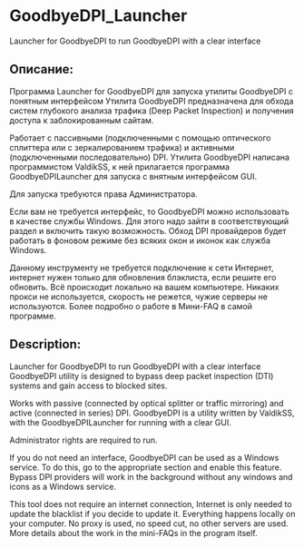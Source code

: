 # GoodbyeDPI_Launcher
Launcher for GoodbyeDPI to run GoodbyeDPI with a clear interface

## Описание:
Программа Launcher for GoodbyeDPI для запуска утилиты GoodbyeDPI с понятным интерфейсом
Утилита GoodbyeDPI предназначена для обхода систем глубокого анализа трафика (Deep Packet Inspection) и получения доступа к заблокированным сайтам.

Работает с пассивными (подключенными с помощью оптического сплиттера или с зеркалированием трафика) и активными (подключенными последовательно) DPI.
Утилита GoodbyeDPI написана программистом ValdikSS, к ней прилагается программа GoodbyeDPILauncher для запуска с внятным интерфейсом GUI.

Для запуска требуются права Администратора.

Если вам не требуется интерфейс, то GoodbyeDPI можно использовать в качестве службы Windows.
Для этого надо зайти в соответствующий раздел и включить такую возможность.
Обход DPI провайдеров будет работать в фоновом режиме без всяких окон и иконок как служба Windows.

Данному инструменту не требуется подключение к сети Интернет,
интернет нужен только для обновления блэклиста, если решите его обновить.
Всё происходит локально на вашем компьютере. Никаких прокси не используется, скорость не режется, чужие серверы не используются.
Более подробно о работе в Мини-FAQ в самой программе.

## Description:

Launcher for GoodbyeDPI to run GoodbyeDPI with a clear interface
GoodbyeDPI utility is designed to bypass deep packet inspection (DTI) systems and gain access to blocked sites.

Works with passive (connected by optical splitter or traffic mirroring) and active (connected in series) DPI.
GoodbyeDPI is a utility written by ValdikSS, with the GoodbyeDPILauncher for running with a clear GUI.

Administrator rights are required to run.

If you do not need an interface, GoodbyeDPI can be used as a Windows service.
To do this, go to the appropriate section and enable this feature.
Bypass DPI providers will work in the background without any windows and icons as a Windows service.

This tool does not require an internet connection,
Internet is only needed to update the blacklist if you decide to update it.
Everything happens locally on your computer. No proxy is used, no speed cut, no other servers are used.
More details about the work in the mini-FAQs in the program itself.
